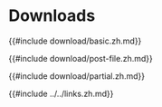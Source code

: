 # Downloads

{{#include download/basic.zh.md}}

{{#include download/post-file.zh.md}}

{{#include download/partial.zh.md}}

{{#include ../../links.zh.md}}
